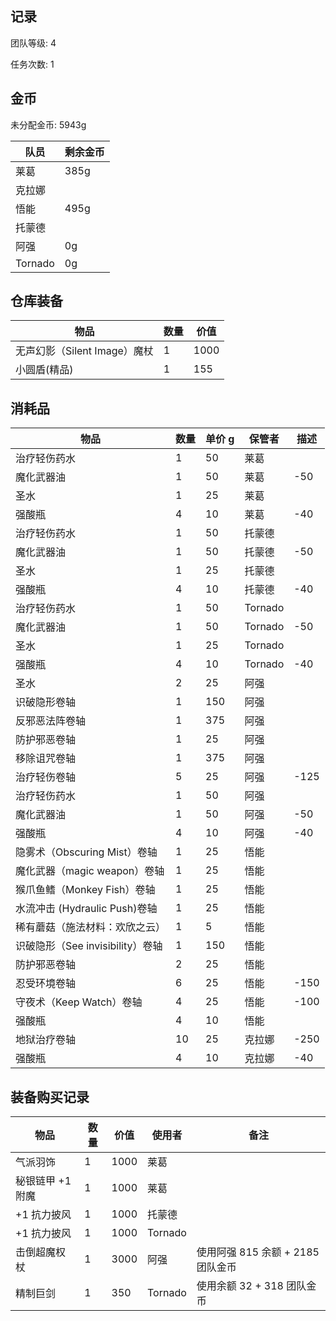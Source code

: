 ## 记录

团队等级: 4

任务次数: 1

## 金币

未分配金币: 5943g

| 队员    | 剩余金币 |
| ------- | -------- |
| 莱葛    | 385g     |
| 克拉娜  |          |
| 悟能    | 495g     |
| 托蒙德  |          |
| 阿强    | 0g       |
| Tornado | 0g         |

## 仓库装备

| 物品                         | 数量 | 价值 |
| ---------------------------- | ---- | ---- |
| 无声幻影（Silent Image）魔杖 | 1    | 1000 |
| 小圆盾(精品)                 | 1    | 155  |

## 消耗品

| 物品                             | 数量 | 单价 g | 保管者  | 描述 |
| -------------------------------- | ---- | ------ | ------- | ---- |
| 治疗轻伤药水                     | 1    | 50     | 莱葛    |
| 魔化武器油                       | 1    | 50     | 莱葛    | -50  |
| 圣水                             | 1    | 25     | 莱葛    |
| 强酸瓶                           | 4    | 10     | 莱葛    | -40  |
| 治疗轻伤药水                     | 1    | 50     | 托蒙德  |
| 魔化武器油                       | 1    | 50     | 托蒙德  | -50  |
| 圣水                             | 1    | 25     | 托蒙德  |
| 强酸瓶                           | 4    | 10     | 托蒙德  | -40  |
| 治疗轻伤药水                     | 1    | 50     | Tornado |
| 魔化武器油                       | 1    | 50     | Tornado | -50  |
| 圣水                             | 1    | 25     | Tornado |
| 强酸瓶                           | 4    | 10     | Tornado | -40  |
| 圣水                             | 2    | 25     | 阿强    |
| 识破隐形卷轴                     | 1    | 150    | 阿强    |
| 反邪恶法阵卷轴                   | 1    | 375    | 阿强    |
| 防护邪恶卷轴                     | 1    | 25     | 阿强    |
| 移除诅咒卷轴                     | 1    | 375    | 阿强    |
| 治疗轻伤卷轴                     | 5    | 25     | 阿强    | -125 |
| 治疗轻伤药水                     | 1    | 50     | 阿强    |
| 魔化武器油                       | 1    | 50     | 阿强    | -50  |
| 强酸瓶                           | 4    | 10     | 阿强    | -40  |
| 隐雾术（Obscuring Mist）卷轴     | 1    | 25     | 悟能    |
| 魔化武器（magic weapon）卷轴     | 1    | 25     | 悟能    |
| 猴爪鱼鳍（Monkey Fish）卷轴      | 1    | 25     | 悟能    |
| 水流冲击 (Hydraulic Push)卷轴    | 1    | 25     | 悟能    |
| 稀有蘑菇（施法材料：欢欣之云）   | 1    | 5      | 悟能    |
| 识破隐形（See invisibility）卷轴 | 1    | 150    | 悟能    |
| 防护邪恶卷轴                     | 2    | 25     | 悟能    |
| 忍受环境卷轴                     | 6    | 25     | 悟能    | -150 |
| 守夜术（Keep Watch）卷轴         | 4    | 25     | 悟能    | -100 |
| 强酸瓶                           | 4    | 10     | 悟能    |
| 地狱治疗卷轴                     | 10   | 25     | 克拉娜  | -250 |
| 强酸瓶                           | 4    | 10     | 克拉娜  | -40  |

## 装备购买记录

| 物品             | 数量 | 价值 | 使用者  | 备注                              |
| ---------------- | ---- | ---- | ------- | --------------------------------- |
| 气派羽饰         | 1    | 1000 | 莱葛    |
| 秘银链甲 +1 附魔 | 1    | 1000 | 莱葛    |
| +1 抗力披风      | 1    | 1000 | 托蒙德  |
| +1 抗力披风      | 1    | 1000 | Tornado |
| 击倒超魔权杖     | 1    | 3000 | 阿强    | 使用阿强 815 余额 + 2185 团队金币 |
| 精制巨剑     | 1    | 350 | Tornado | 使用余额 32 + 318 团队金币 |
